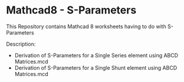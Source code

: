 # Mathcad8 - S-Parameters

This Repository contains Mathcad 8 worksheets having to do with S-Parameters

Description:
* Derivation of S-Parameters for a Single Series element using ABCD Matrices.mcd
* Derivation of S-Parameters for a Single Shunt element using ABCD Matrices.mcd

